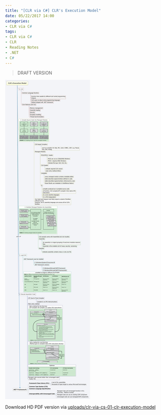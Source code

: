 ```yaml
---
title: "[CLR via C#] CLR's Execution Model"
date: 05/22/2017 14:00
categories:
- CLR via C#
tags:
- CLR via C#
- CLR
- Reading Notes
- .NET
- C#
---
```


> DRAFT VERSION

![](/uploads/clr-via-cs-01-clr-execution-model.jpg)

Download HD PDF version via [uploads/clr-via-cs-01-clr-execution-model](/uploads/clr-via-cs-01-clr-execution-model.pdf)


